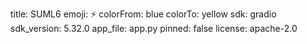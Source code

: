 title: SUML6
emoji: ⚡
colorFrom: blue
colorTo: yellow
sdk: gradio
sdk_version: 5.32.0
app_file: app.py
pinned: false
license: apache-2.0